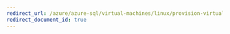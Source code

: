 ```yaml
---
redirect_url: /azure/azure-sql/virtual-machines/linux/provision-virtual-machine
redirect_document_id: true
---
```

